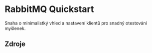 # RabbitMQ Quickstart
Snaha o minimalistký vhled a nastavení klientů pro snadný otestování myšlenek.

## Zdroje
